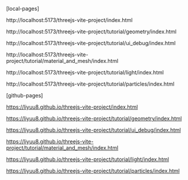 [local-pages]

http://localhost:5173/threejs-vite-project/index.html

http://localhost:5173/threejs-vite-project/tutorial/geometry/index.html

http://localhost:5173/threejs-vite-project/tutorial/ui_debug/index.html

http://localhost:5173/threejs-vite-project/tutorial/material_and_mesh/index.html

http://localhost:5173/threejs-vite-project/tutorial/light/index.html

http://localhost:5173/threejs-vite-project/tutorial/particles/index.html

[github-pages]

https://liyuu8.github.io/threejs-vite-project/index.html

https://liyuu8.github.io/threejs-vite-project/tutorial/geometry/index.html

https://liyuu8.github.io/threejs-vite-project/tutorial/ui_debug/index.html

https://liyuu8.github.io/threejs-vite-project/tutorial/material_and_mesh/index.html

https://liyuu8.github.io/threejs-vite-project/tutorial/light/index.html

https://liyuu8.github.io/threejs-vite-project/tutorial/particles/index.html
